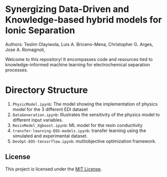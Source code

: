 # Synergizing Data-Driven and Knowledge-based hybrid models for Ionic Separation
Authors: Teslim Olayiwola, Luis A. Briceno-Mena, Christopher G. Arges, Jose A. Romagnoli,

Welcome to this repository! It encompasses code and resources tied to knowledge-informed machine learning for electrochemical separation processes.

# Directory Structure

1. `PhysicModel.ipynb`: The model showing the implementation of physics model for the 3 different EDI dataset
2. `DataGeneration.ipynb`: Illustrates the sensitivity of the physics model to different input variables.
3. `ResinModel_Xgboost.ipynb`: ML model for the resin conductivity
4. `transfer-learning-EOS-models.ipynb`: transfer learning using the simulated and experimental dataset.
5. `DevOpt-EOS-tensorflow.ipynb`: multiobjective optimization framework.


## License
This project is licensed under the [MIT License](LICENSE).
